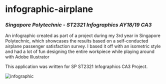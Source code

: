 # infographic-airplane
### _Singapore Polytechnic - ST2321 Infographics AY18/19 CA3_

An infographic created as part of a project during my 3rd year in Singapore Polytechnic, which showcases the results based on a self-conducted airplane passenger satisfaction survey. I based it off with an isometric style and had a lot of fun designing the entire workpiece while playing around with Adobe Illustrator

This application was written for SP ST2321 Infographics CA3 Project.

![infographic](https://github.com/chowzzzz/infographic-airplane/blob/main/0001.jpg?raw=true)
